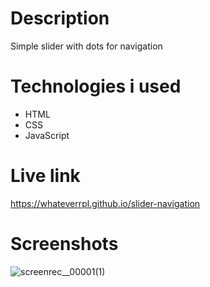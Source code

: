 # Description
Simple slider with dots for navigation 

# Technologies i used
- HTML 
- CSS
- JavaScript

# Live link
https://whateverrpl.github.io/slider-navigation 

# Screenshots
![screenrec__00001(1)](https://github.com/user-attachments/assets/18e31366-0a3a-4e9e-9ade-5948a1289543)

